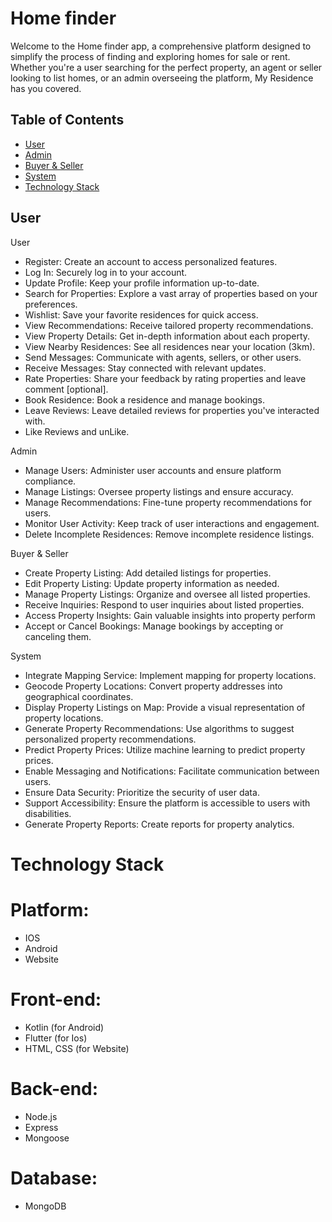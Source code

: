 # Home finder
Welcome to the Home finder app, a comprehensive platform designed to simplify the process of finding and exploring homes for sale or rent. Whether you're a user searching for the perfect property, an agent or seller looking to list homes, or an admin overseeing the platform, My Residence has you covered.


## Table of Contents
- [User](#User)
- [Admin](#Admin)
- [Buyer & Seller](#Buyer&Seller)
- [System](#System)
- [Technology Stack](#api-documentation)

## User
User 
- Register: 
   Create an account to access personalized features.
- Log In:
  Securely log in to your account.
- Update Profile: 
   Keep your profile information up-to-date.
- Search for Properties:
   Explore a vast array of properties based on your preferences.
- Wishlist:
   Save your favorite residences for quick access.
- View Recommendations: 
   Receive tailored property recommendations.
- View Property Details: 
   Get in-depth information about each property.
- View Nearby Residences:
  See all residences near your location (3km).
- Send Messages: 
   Communicate with agents, sellers, or other users.
- Receive Messages: 
   Stay connected with relevant updates.
- Rate Properties: 
  Share your feedback by rating properties and leave comment [optional].
- Book Residence:
  Book a residence and manage bookings.
- Leave Reviews: 
   Leave detailed reviews for properties you've interacted with.
- Like Reviews and unLike.

Admin
- Manage Users: 
    Administer user accounts and ensure platform compliance.
- Manage Listings: 
    Oversee property listings and ensure accuracy.
- Manage Recommendations:
     Fine-tune property recommendations for users.
- Monitor User Activity: 
    Keep track of user interactions and engagement.
- Delete Incomplete Residences: Remove incomplete residence listings.

Buyer & Seller
- Create Property Listing: 
    Add detailed listings for properties.
- Edit Property Listing:
     Update property information as needed.
- Manage Property Listings:
     Organize and oversee all listed properties.
- Receive Inquiries:
     Respond to user inquiries about listed properties.
- Access Property Insights:
     Gain valuable insights into property perform
- Accept or Cancel Bookings: 
    Manage bookings by accepting or canceling them.

System
- Integrate Mapping Service:
        Implement mapping for property locations.
- Geocode Property Locations:
        Convert property addresses into geographical coordinates.
- Display Property Listings on Map:
        Provide a visual representation of property locations.
- Generate Property Recommendations:
        Use algorithms to suggest personalized property recommendations.
- Predict Property Prices:
        Utilize machine learning to predict property prices.
- Enable Messaging and Notifications:
        Facilitate communication between users.
- Ensure Data Security:
        Prioritize the security of user data.
- Support Accessibility:
        Ensure the platform is accessible to users with disabilities.
- Generate Property Reports:
        Create reports for property analytics.

# Technology Stack
# Platform:
- IOS 
- Android  
- Website 

# Front-end:
- Kotlin (for Android)
- Flutter (for Ios)
- HTML, CSS (for Website)

# Back-end:
- Node.js
- Express
- Mongoose 

# Database:
- MongoDB
